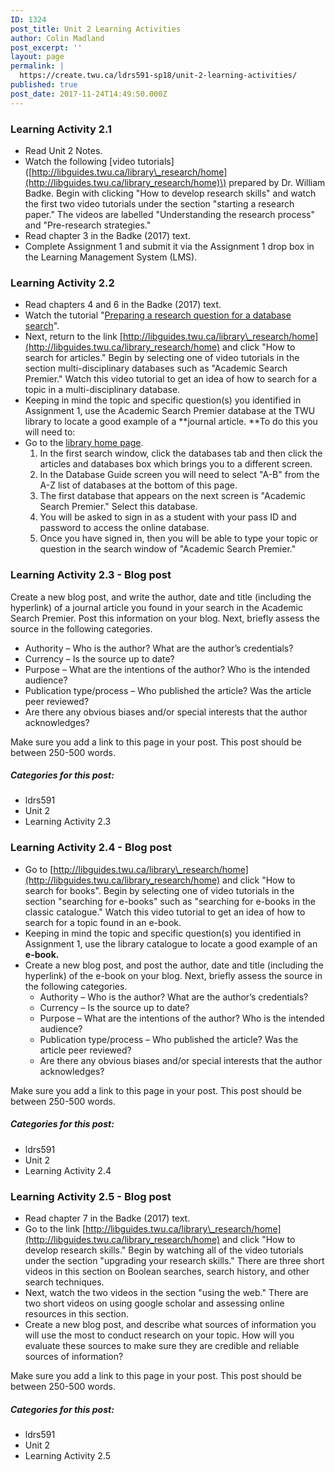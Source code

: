 ```yaml
---
ID: 1324
post_title: Unit 2 Learning Activities
author: Colin Madland
post_excerpt: ''
layout: page
permalink: |
  https://create.twu.ca/ldrs591-sp18/unit-2-learning-activities/
published: true
post_date: 2017-11-24T14:49:50.000Z
---
```


### Learning Activity 2.1

* Read Unit 2 Notes.
* Watch the following \[video tutorials\]\([http://libguides.twu.ca/library\_research/home](http://libguides.twu.ca/library_research/home)\) prepared by Dr. William Badke. Begin with clicking "How to develop research skills" and watch the first two video tutorials under the section "starting a research paper." The videos are labelled "Understanding the research process" and "Pre-research strategies."
* Read chapter 3 in the Badke \(2017\) text.
* Complete Assignment 1 and submit it via the Assignment 1 drop box in the Learning Management System \(LMS\).

### Learning Activity 2.2

* Read chapters 4 and 6 in the Badke \(2017\) text.
* Watch the tutorial "[Preparing a research question for a database search](https://vimeo.com/161998287/7661f12293)".
* Next, return to the link [http://libguides.twu.ca/library\_research/home](http://libguides.twu.ca/library_research/home) and click "How to search for articles." Begin by selecting one of video tutorials in the section multi-disciplinary databases such as "Academic Search Premier." Watch this video tutorial to get an idea of how to search for a topic in a multi-disciplinary database.
* Keeping in mind the topic and specific question\(s\) you identified in Assignment 1, use the Academic Search Premier database at the TWU library to locate a good example of a **journal article. **To do this you will need to:
* Go to the [library home page](https://www.twu.ca/library).
  1. In the first search window, click the databases tab and then click the articles and databases box which brings you to a different screen.
  2. In the Database Guide screen you will need to select "A-B" from the A-Z list of databases at the bottom of this page.
  3. The first database that appears on the next screen is "Academic Search Premier." Select this database.
  4. You will be asked to sign in as a student with your pass ID and password to access the online database.
  5. Once you have signed in, then you will be able to type your topic or question in the search window of "Academic Search Premier."

### Learning Activity 2.3 - Blog post

Create a new blog post, and write the author, date and title \(including the hyperlink\) of a journal article you found in your search in the Academic Search Premier. Post this information on your blog. Next, briefly assess the source in the following categories.

* Authority – Who is the author? What are the author’s credentials?
* Currency – Is the source up to date?
* Purpose – What are the intentions of the author? Who is the intended audience?
* Publication type/process – Who published the article? Was the article peer reviewed?
* Are there any obvious biases and/or special interests that the author acknowledges?

Make sure you add a link to this page in your post. This post should be between 250-500 words.

##### Categories for this post:

* ldrs591
* Unit 2
* Learning Activity 2.3

### Learning Activity 2.4 - Blog post

* Go to [http://libguides.twu.ca/library\_research/home](http://libguides.twu.ca/library_research/home) and click "How to search for books". Begin by selecting one of video tutorials in the section "searching for e-books" such as "searching for e-books in the classic catalogue." Watch this video tutorial to get an idea of how to search for a topic found in an e-book.
* Keeping in mind the topic and specific question\(s\) you identified in Assignment 1, use the library catalogue to locate a good example of an **e-book.**
* Create a new blog post, and post the author, date and title \(including the hyperlink\) of the e-book on your blog. Next, briefly assess the source in the following categories.
  * Authority – Who is the author? What are the author’s credentials?
  * Currency – Is the source up to date?
  * Purpose – What are the intentions of the author? Who is the intended audience?
  * Publication type/process – Who published the article? Was the article peer reviewed?
  * Are there any obvious biases and/or special interests that the author acknowledges?

Make sure you add a link to this page in your post. This post should be between 250-500 words.

##### Categories for this post:

* ldrs591
* Unit 2
* Learning Activity 2.4

### Learning Activity 2.5 - Blog post

* Read chapter 7 in the Badke \(2017\) text.
* Go to the link [http://libguides.twu.ca/library\_research/home](http://libguides.twu.ca/library_research/home) and click "How to develop research skills." Begin by watching all of the video tutorials under the section "upgrading your research skills." There are three short videos in this section on Boolean searches, search history, and other search techniques.
* Next, watch the two videos in the section "using the web." There are two short videos on using google scholar and assessing online resources in this section.
* Create a new blog post, and describe what sources of information you will use the most to conduct research on your topic. How will you evaluate these sources to make sure they are credible and reliable sources of information?

Make sure you add a link to this page in your post. This post should be between 250-500 words.

##### Categories for this post:

* ldrs591
* Unit 2
* Learning Activity 2.5



